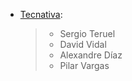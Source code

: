- [Tecnativa](https://www.tecnativa.com):

  > - Sergio Teruel
  > - David Vidal
  > - Alexandre Díaz
  > - Pilar Vargas
